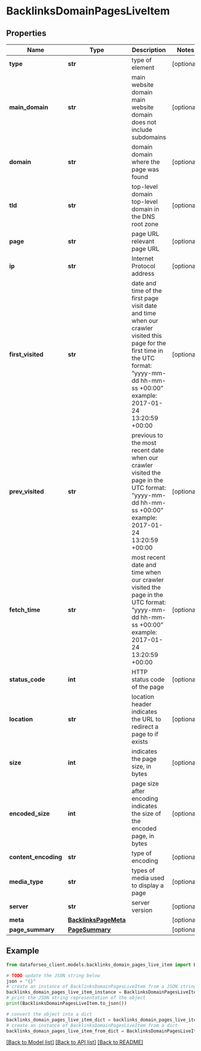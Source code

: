 # BacklinksDomainPagesLiveItem


## Properties

Name | Type | Description | Notes
------------ | ------------- | ------------- | -------------
**type** | **str** | type of element | [optional] 
**main_domain** | **str** | main website domain main website domain does not include subdomains | [optional] 
**domain** | **str** | domain domain where the page was found | [optional] 
**tld** | **str** | top-level domain top-level domain in the DNS root zone | [optional] 
**page** | **str** | page URL relevant page URL | [optional] 
**ip** | **str** | Internet Protocol address | [optional] 
**first_visited** | **str** | date and time of the first page visit date and time when our crawler visited this page for the first time in the UTC format: “yyyy-mm-dd hh-mm-ss +00:00” example: 2017-01-24 13:20:59 +00:00 | [optional] 
**prev_visited** | **str** | previous to the most recent date when our crawler visited the page in the UTC format: “yyyy-mm-dd hh-mm-ss +00:00” example: 2017-01-24 13:20:59 +00:00 | [optional] 
**fetch_time** | **str** | most recent date and time when our crawler visited the page in the UTC format: “yyyy-mm-dd hh-mm-ss +00:00” example: 2017-01-24 13:20:59 +00:00 | [optional] 
**status_code** | **int** | HTTP status code of the page | [optional] 
**location** | **str** | location header indicates the URL to redirect a page to if exists | [optional] 
**size** | **int** | indicates the page size, in bytes | [optional] 
**encoded_size** | **int** | page size after encoding indicates the size of the encoded page, in bytes | [optional] 
**content_encoding** | **str** | type of encoding | [optional] 
**media_type** | **str** | types of media used to display a page | [optional] 
**server** | **str** | server version | [optional] 
**meta** | [**BacklinksPageMeta**](BacklinksPageMeta.md) |  | [optional] 
**page_summary** | [**PageSummary**](PageSummary.md) |  | [optional] 

## Example

```python
from dataforseo_client.models.backlinks_domain_pages_live_item import BacklinksDomainPagesLiveItem

# TODO update the JSON string below
json = "{}"
# create an instance of BacklinksDomainPagesLiveItem from a JSON string
backlinks_domain_pages_live_item_instance = BacklinksDomainPagesLiveItem.from_json(json)
# print the JSON string representation of the object
print(BacklinksDomainPagesLiveItem.to_json())

# convert the object into a dict
backlinks_domain_pages_live_item_dict = backlinks_domain_pages_live_item_instance.to_dict()
# create an instance of BacklinksDomainPagesLiveItem from a dict
backlinks_domain_pages_live_item_from_dict = BacklinksDomainPagesLiveItem.from_dict(backlinks_domain_pages_live_item_dict)
```
[[Back to Model list]](../README.md#documentation-for-models) [[Back to API list]](../README.md#documentation-for-api-endpoints) [[Back to README]](../README.md)


